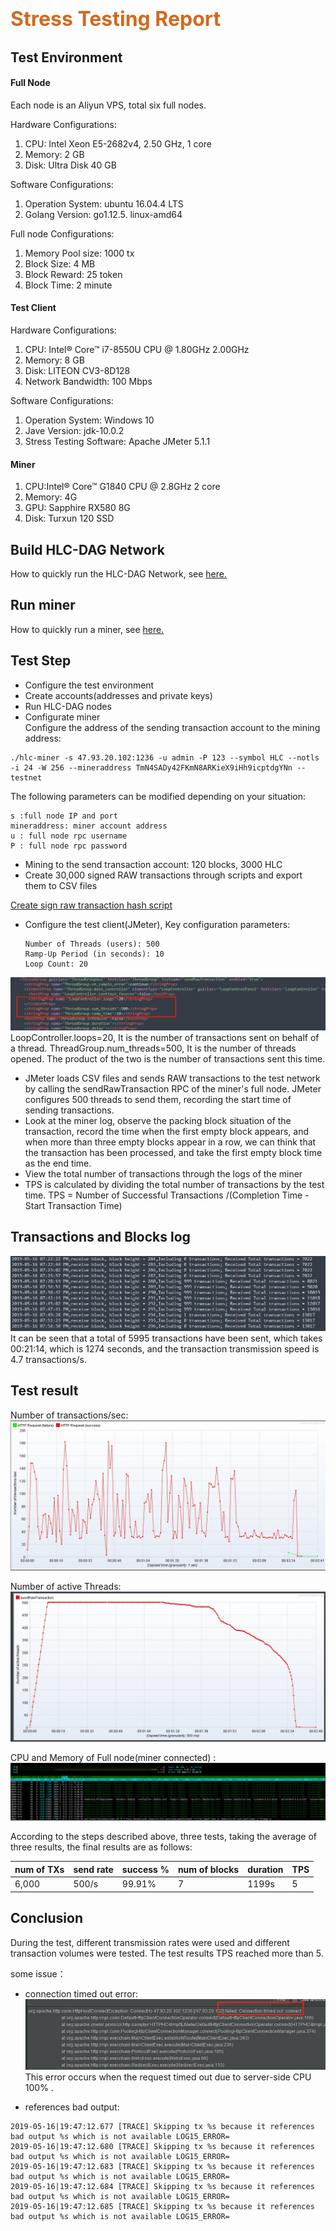 # <font color=Chocolate size=6>Stress Testing Report</font>

## Test Environment

#### Full Node
Each node is an Aliyun VPS, total six full nodes.

Hardware Configurations:
1. CPU: Intel Xeon E5-2682v4, 2.50 GHz, 1 core
2. Memory: 2 GB
3. Disk: Ultra Disk 40 GB

Software Configurations:
1. Operation System: ubuntu 16.04.4 LTS
2. Golang Version: go1.12.5.  linux-amd64

Full node Configurations:
1. Memory Pool size: 1000 tx
2. Block Size: 4 MB
3. Block Reward: 25 token
4. Block Time: 2 minute

#### Test Client
Hardware Configurations:
1. CPU: Intel® Core™ i7-8550U CPU @ 1.80GHz 2.00GHz
2. Memory: 8 GB
3. Disk: LITEON CV3-8D128
4. Network Bandwidth: 100 Mbps

Software Configurations:
1. Operation System: Windows 10
2. Jave Version: jdk-10.0.2
3. Stress Testing Software: Apache JMeter 5.1.1

#### Miner
1. CPU:Intel® Core™ G1840 CPU @ 2.8GHz 2 core
2. Memory: 4G
3. GPU: Sapphire RX580 8G
4. Disk: Turxun 120 SSD

## Build HLC-DAG Network
How to quickly run the HLC-DAG Network, see [here.](https://github.com/hlcfans/HLCTest/blob/master/README.md)

## Run miner
How to quickly run a miner, see [here.](https://github.com/hlcfans/HLCTest/blob/master/miner_and_mining_pool_manual.md)

## Test Step
- Configure the test environment
- Create accounts(addresses and private keys)
- Run HLC-DAG nodes
- Configurate miner<br>
Configure the address of the sending transaction account to the mining address:<br> 
```asciidoc
./hlc-miner -s 47.93.20.102:1236 -u admin -P 123 --symbol HLC --notls -i 24 -W 256 --mineraddress TmN4SADy42FKmN8ARKieX9iHh9icptdgYNn --testnet
```
The following parameters can be modified depending on your situation:
    
    s :full node IP and port
    mineraddress: miner account address
    u : full node rpc username
    P : full node rpc password
- Mining to the send transaction account: 120 blocks, 3000 HLC
- Create 30,000 signed RAW transactions through scripts and export them to CSV files

[Create sign raw transaction hash script](https://github.com/hlcfans/HLCTest/blob/master/stress_testing_batch_create_transactions_script.md)
- Configure the test client(JMeter), Key configuration parameters:

      Number of Threads (users): 500
      Ramp-Up Period (in seconds): 10
      Loop Count: 20
![JMeter parameters](./images/sendRawTransaction.jpg)
LoopController.loops=20, It is the number of transactions sent on behalf of a thread.
ThreadGroup.num_threads=500, It is the number of threads opened.
The product of the two is the number of transactions sent this time.
- JMeter loads CSV files and sends RAW transactions to the test network 
by calling the sendRawTransaction RPC of the miner's full node. JMeter configures 500 threads to send them, 
recording the start time of sending transactions.
- Look at the miner log, observe the packing block situation of the transaction, record the time when the first empty block appears,
 and when more than three empty blocks appear in a row, we can think that the transaction has been processed, 
 and take the first empty block time as the end time.
- View the total number of transactions through the logs of the miner
- TPS is calculated by dividing the total number of transactions by the test time.
TPS = Number of Successful Transactions /(Completion Time - Start Transaction Time)

## Transactions and Blocks log
![Txs_Blocks_log](./images/transactionLog.jpg)
It can be seen that a total of 5995 transactions have been sent, which takes 00:21:14, 
which is 1274 seconds, and the transaction transmission speed is 4.7 transactions/s.

## Test result
Number of transactions/sec:
![numberOfTransactionPerSecond](./images/numberOfTransactionPerSecond.jpg)

Number of active Threads:
![numberOfActiveThreads](./images/numberOfActiveThreads.jpg)

CPU and Memory of Full node(miner connected) :
![cpuMem](./images/cpuMem.jpg)

According to the steps described above, three tests, taking the average of three results, 
the final results are as follows:

num of TXs | send rate | success % | num of blocks | duration | TPS 
------------ | ------------- | ------------- | ------------- | ------------- | -------------
6,000 | 500/s  | 99.91% | 7 | 1199s | 5

## Conclusion
During the test, different transmission rates were used and different transaction volumes were tested. 
The test results TPS reached more than 5.

some issue：
- connection timed out error:
![connectionTimeOut](./images/connectionTimeOut.jpg)
This error occurs when the request timed out due to server-side CPU 100% .

- references bad output:
```
2019-05-16|19:47:12.677 [TRACE] Skipping tx %s because it references bad output %s which is not available LOG15_ERROR=
2019-05-16|19:47:12.680 [TRACE] Skipping tx %s because it references bad output %s which is not available LOG15_ERROR=
2019-05-16|19:47:12.683 [TRACE] Skipping tx %s because it references bad output %s which is not available LOG15_ERROR=
2019-05-16|19:47:12.684 [TRACE] Skipping tx %s because it references bad output %s which is not available LOG15_ERROR=
2019-05-16|19:47:12.685 [TRACE] Skipping tx %s because it references bad output %s which is not available LOG15_ERROR=
```



 
 







